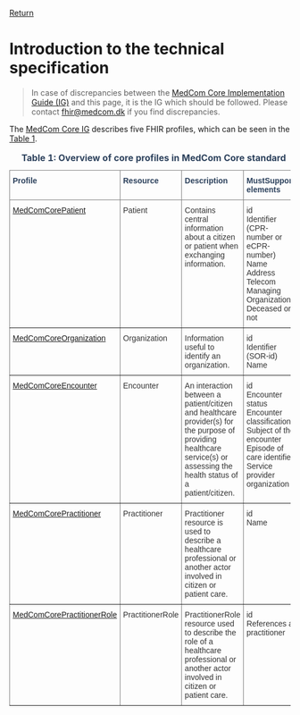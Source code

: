 
[Return](../../index.md)
# Introduction to the technical specification

> In case of discrepancies between the <a href="https://build.fhir.org/ig/medcomdk/dk-medcom-core/" target="_blank">MedCom Core Implementation Guide (IG)</a>
 and this page, it is the IG which should be followed. Please contact <fhir@medcom.dk> if you find discrepancies.

The <a href="https://build.fhir.org/ig/medcomdk/dk-medcom-core/" target="_blank">MedCom Core IG</a> describes five FHIR profiles, which can be seen in the <a href="#Tab1">Table 1</a>. 


<style type="text/css">
.tg  {border-collapse:collapse;border-spacing:0;}
.tg td{border-color:black;border-style:solid;border-width:1px;font-family:Arial, sans-serif;font-size:14px;
  overflow:hidden;padding:10px 5px;word-break:normal;}
.tg th{border-color:black;border-style:solid;border-width:1px;font-family:Arial, sans-serif;font-size:14px;
  font-weight:normal;overflow:hidden;padding:10px 5px;word-break:normal;}
.tg .tg-67v1{border-color:inherit;color:#2c415c;font-weight:bold;text-align:left;vertical-align:top}
.tg .tg-i91a{border-color:inherit;color:#333333;text-align:left;vertical-align:top}
</style>
<table class="tg" id="Tab1">
<caption style="color:#2c415c; font-weight:bold;text-align:center"> Table 1: Overview of core profiles in MedCom Core standard</caption>
<thead>
  <tr>
    <th class="tg-67v1">Profile</th>
    <th class="tg-67v1">Resource</th>
    <th class="tg-67v1">Description</th>
    <th class="tg-67v1">MustSupport elements</th>
  </tr>
</thead>
<tbody>
  <tr>
    <td class="tg-i91a"><a href="https://build.fhir.org/ig/medcomdk/dk-medcom-core/StructureDefinition-medcom-core-patient.html" target="_blank">MedComCorePatient</a></td>
    <td class="tg-i91a">Patient</td>
    <td class="tg-i91a">Contains central information about a citizen or patient when exchanging information.</td>
    <td class="tg-i91a">id<br>Identifier (CPR-number or eCPR-number)<br>Name<br>Address<br>Telecom<br>Managing Organization<br>Deceased or not</td>
  </tr>
  <tr>
    <td class="tg-i91a"><a href="https://build.fhir.org/ig/medcomdk/dk-medcom-core/StructureDefinition-medcom-core-organization.html" target="_blank">MedComCoreOrganization</a></td>
    <td class="tg-i91a">Organization</td>
    <td class="tg-i91a">Information useful to identify an organization.</td>
    <td class="tg-i91a">id<br>Identifier (SOR-id)<br>Name</td>
  </tr>
  <tr>
    <td class="tg-i91a"><a href="https://build.fhir.org/ig/medcomdk/dk-medcom-core/StructureDefinition-medcom-core-encounter.html" target="_blank">MedComCoreEncounter</a></td>
    <td class="tg-i91a">Encounter</td>
    <td class="tg-i91a"> An interaction between a patient/citizen and healthcare provider(s) for the purpose of providing healthcare service(s) or assessing the health status of a patient/citizen.</td>
    <td class="tg-i91a">id<br>Encounter status<br>Encounter classification<br>Subject of the encounter<br>Episode of care identifier<br>Service provider organization</td>
  </tr>
  <tr>
    <td class="tg-i91a"><a href="https://build.fhir.org/ig/medcomdk/dk-medcom-core/StructureDefinition-medcom-core-practitioner.html" target="_blank">MedComCorePractitioner</a></td>
    <td class="tg-i91a">Practitioner</td>
    <td class="tg-i91a">Practitioner resource is used to describe a healthcare professional or another actor involved in citizen or patient care.</td>
    <td class="tg-i91a">id<br>Name</td>
  </tr>
  <tr>
    <td class="tg-i91a"><a href="https://build.fhir.org/ig/medcomdk/dk-medcom-core/StructureDefinition-medcom-core-practitionerrole.html" target="_blank">MedComCorePractitionerRole</a></td>
    <td class="tg-i91a">PractitionerRole</td>
    <td class="tg-i91a">PractitionerRole resource used to describe the role of a healthcare professional or another actor involved in citizen or patient care.</td>
    <td class="tg-i91a">id<br>References a practitioner</td>
  </tr>
</tbody>
</table>



